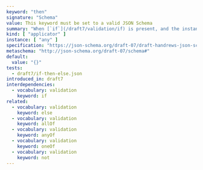 ```yaml
---
keyword: "then"
signature: "Schema"
value: This keyword must be set to a valid JSON Schema
summary: "When [`if`](/draft7/validation/if) is present, and the instance successfully validates against its subschema, then validation succeeds against this keyword if the instance also successfully validates against this keyword's subschema."
kind: [ "applicator" ]
instance: [ "any" ]
specification: "https://json-schema.org/draft-07/draft-handrews-json-schema-validation-01#rfc.section.6.6.2"
metaschema: "http://json-schema.org/draft-07/schema#"
default:
  value: "{}"
tests:
  - draft7/if-then-else.json
introduced_in: draft7
interdependencies:
  - vocabulary: validation
    keyword: if
related:
  - vocabulary: validation
    keyword: else
  - vocabulary: validation
    keyword: allOf
  - vocabulary: validation
    keyword: anyOf
  - vocabulary: validation
    keyword: oneOf
  - vocabulary: validation
    keyword: not
---
```

